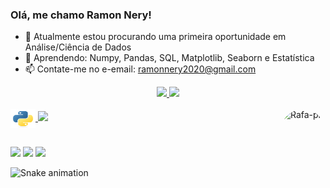 ### Olá, me chamo Ramon Nery!

- 🔭 Atualmente estou procurando uma primeira oportunidade em Análise/Ciência de Dados
- 🌱 Aprendendo: Numpy, Pandas, SQL, Matplotlib, Seaborn e Estatística
- 📫 Contate-me no e-email: ramonnery2020@gmail.com

<div align="center">
  <a href="https://github.com/ramonnery">
  <img height="150em" src="https://github-readme-stats.vercel.app/api?username=ramonnery&show_icons=true&theme=tokyonight&include_all_commits=true&count_private=true"/>
  <img height="150em" src="https://github-readme-stats.vercel.app/api/top-langs/?username=ramonnery&layout=compact&langs_count=7&theme=tokyonight"/>
</div>
<div style="display: inline_block"><br>
  <img align="center" alt="Rafa-Python" height="30" width="40" src="https://raw.githubusercontent.com/devicons/devicon/master/icons/python/python-original.svg">
  <img src="https://cdn.jsdelivr.net/gh/devicons/devicon/icons/pandas/pandas-original-wordmark.svg" />
  <img align="right" alt="Rafa-pic" height="150" style="border-radius:50px;" src="https://i.picasion.com/pic92/940d9f01e307a88f7da4c4709d4320f6.gif">
</div>

##

<div> 
  <a href="https://www.instagram.com/ramonnery.jpeg" target="_blank"><img src="https://img.shields.io/badge/-Instagram-%23E4405F?style=for-the-badge&logo=instagram&logoColor=white" target="_blank"></a>
  <a href = "mailto:ramonnery2020@gmail.com"><img src="https://img.shields.io/badge/-Gmail-%23333?style=for-the-badge&logo=gmail&logoColor=white" target="_blank"></a>
  <a href="https://www.linkedin.com/in/ramon-nery-4993151b1/" target="_blank"><img src="https://img.shields.io/badge/-LinkedIn-%230077B5?style=for-the-badge&logo=linkedin&logoColor=white" target="_blank"></a> 
 
  ![Snake animation](https://github.com/ramonnery/ramonnery/blob/output/github-contribution-grid-snake.svg)
 
</div>

